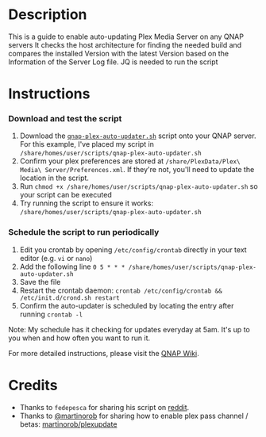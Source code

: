 # Description
This is a guide to enable auto-updating Plex Media Server on any QNAP servers
It checks the host architecture for finding the needed build and compares the installed Version with the latest Version based on the Information of the Server Log file.
JQ is needed to run the script

# Instructions

### Download and test the script
1. Download the [`qnap-plex-auto-updater.sh`](/qnap-plex-auto-updater.sh) script onto your QNAP server. For this example, I've placed my script in `/share/homes/user/scripts/qnap-plex-auto-updater.sh`
2. Confirm your plex preferences are stored at `/share/PlexData/Plex\ Media\ Server/Preferences.xml`. If they're not, you'll need to update the location in the script.
3. Run `chmod +x /share/homes/user/scripts/qnap-plex-auto-updater.sh` so your script can be executed
4. Try running the script to ensure it works: `/share/homes/user/scripts/qnap-plex-auto-updater.sh`

### Schedule the script to run periodically
1. Edit you crontab by opening `/etc/config/crontab` directly in your text editor (e.g. `vi` or `nano`)
2. Add the following line `0 5 * * * /share/homes/user/scripts/qnap-plex-auto-updater.sh`
3. Save the file
4. Restart the crontab daemon: `crontab /etc/config/crontab && /etc/init.d/crond.sh restart`
5. Confirm the auto-updater is scheduled by locating the entry after running `crontab -l`

Note: My schedule has it checking for updates everyday at 5am. It's up to you when and how often you want to run it.

For more detailed instructions, please visit the [QNAP Wiki](https://wiki.qnap.com/wiki/Add_items_to_crontab#Modifying_entries).

# Credits
* Thanks to `fedepesca` for sharing his script on [reddit](https://www.reddit.com/r/PleX/comments/e21a0f/autoupdate_the_qnap_server/fphpgqk/).
* Thanks to [@martinorob](https://github.com/martinorob) for sharing how to enable plex pass channel / betas: [martinorob/plexupdate](https://github.com/martinorob/plexupdate)
